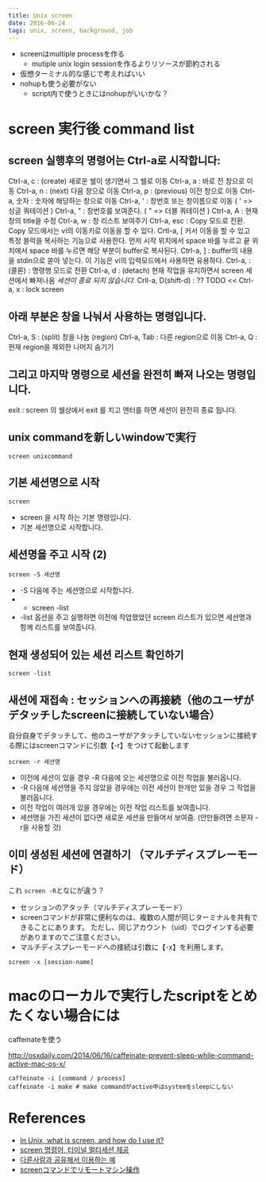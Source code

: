 ```yaml
---
title: Unix screen
date: 2016-06-24
tags: unix, screen, background, job
---
```



+ screenはmultiple processを作る
  + mutiple unix login sessionを作るよりリソースが節約される
+ 仮想ターミナル的な感じで考えればいい
+ nohupも使う必要がない
  + script内で使うときにはnohupがいいかな？



# screen 実行後 command list

## screen 실행후의 명령어는 Ctrl-a로 시작합니다:

Ctrl-a, c       : (create) 새로운 쉘이 생기면서 그 쉘로 이동
Ctrl-a, a       : 바로 전 창으로 이동
Ctrl-a, n       : (next) 다음 창으로 이동
Ctrl-a, p       : (previous) 이전 창으로 이동
Ctrl-a, 숫자    : 숫자에 해당하는 창으로 이동
Ctrl-a, '       : 창번호 또는 창이름으로 이동 ( ' => 싱글 쿼테이션 )
Ctrl-a, "       : 창번호를 보여준다. ( " => 더블 쿼테이션 )
Ctrl-a, A       : 현재 창의 title을 수정
Ctrl-a, w       : 창 리스트 보여주기
Ctrl-a, esc     : Copy 모드로 전환. Copy 모드에서는 vi의 이동키로 이동을 할 수 있다.
Crtl-a, [         커서 이동을 할 수 있고 특정 블럭을 복사하는 기능으로 사용한다. 먼저 시작 위치에서 space 바를 누르고 끝 위치에서 space 바를 누르면 해당 부분이 buffer로 복사된다.
Ctrl-a, ]       : buffer의 내용을 stdin으로 쏟아 넣는다. 이 기능은 vi의 입력모드에서 사용하면 유용하다.
Ctrl-a, :(콜론) : 명령행 모드로 전환
Ctrl-a, d       : (detach) 현재 작업을 유지하면서 screen 세션에서 빠져나옴 *세션이 종료 되지 않습니다.*
Crll-a, D(shift-d) : ?? TODO <<
Ctrl-a, x       : lock screen

## 아래 부분은 창을 나눠서 사용하는 명령입니다.

Ctrl-a, S       : (split) 창을 나눔 (region)
Ctrl-a, Tab     : 다른 region으로 이동
Ctrl-a, Q       : 현재 region을 제외한 나머지 숨기기

## 그리고 마지막 명령으로 세션을 완전히 빠져 나오는 명령입니다.

exit : screen 의 쉘상에서 exit 를 치고 엔터를 하면 세션이 완전히 종료 됩니다.

## unix commandを新しいwindowで実行

```
screen unixcommand
```

## 기본 세션명으로 시작

```
screen
```

+ screen 을 시작 하는 기본 명령입니다.
+ 기본 세션명으로 시작합니다.


## 세션명을 주고 시작 (2)

```
screen -S 세션명
```

+ -S 다음에 주는 세션명으로 시작합니다.
+ - screen -list
+ -list 옵션을 주고 실행하면 이전에 작업했었던 screen 리스트가 있으면 세션명과 함께 리스트를 보여줍니다.


## 현재 생성되어 있는 세션 리스트 확인하기

```
screen -list
```

## 새션에 재접속 : セッションへの再接続（他のユーザがデタッチしたscreenに接続していない場合）

自分自身でデタッチして、他のユーザがアタッチしていないセッションに接続する際にはscreenコマンドに引数【-r】をつけて起動します

```
screen -r 세션명
```

+ 이전에 세션이 있을 경우 -R 다음에 오는 세션명으로 이전 작업을 불러옵니다.
+ -R 다음에 세션명을 주지 않았을 경우에는 이전 세션이 한개만 있을 경우 그 작업을 불러옵니다.
+ 이전 작업이 여러개 있을 경우에는 이전 작업 리스트를 보여줍니다.
+ 세션명을 가진 세션이 없다면 새로운 세션을 만들어서 보여줌. (안만들려면 소문자 -r을 사용할 것)


## 이미 생성된 세션에 연결하기 （マルチディスプレーモード）

これ `screen -R`となにが違う？

+ セッションのアタッチ（マルチディスプレーモード）
+ screenコマンドが非常に便利なのは、複数の人間が同じターミナルを共有できることにあります。 ただし、同じアカウント（uid）でログインする必要がありますのでご注意ください。
+ マルチディスプレーモードへの接続は引数に【-x】を利用します。

```
screen -x [session-name]
```

# macのローカルで実行したscriptをとめたくない場合には

caffeinateを使う

<http://osxdaily.com/2014/06/16/caffeinate-prevent-sleep-while-command-active-mac-os-x/>

```
caffeinate -i [command / process]
caffeinate -i make # make commandがactive中はsystemをsleepにしない
```


# References

+ [In Unix, what is screen, and how do I use it?](https://kb.iu.edu/d/acuy)
+ [screen 명령어, 터미널 멀티세션 제공](http://www.dreamy.pe.kr/zbxe/CodeClip/164809)
+ [다른사람과 공유해서 이용하는 예](http://forum.falinux.com/zbxe/index.php?document_srl=530766&mid=lecture_tip)
+ [screenコマンドでリモートマシン操作](http://www.i-sys.biz/Support/Linux/screen.html)
